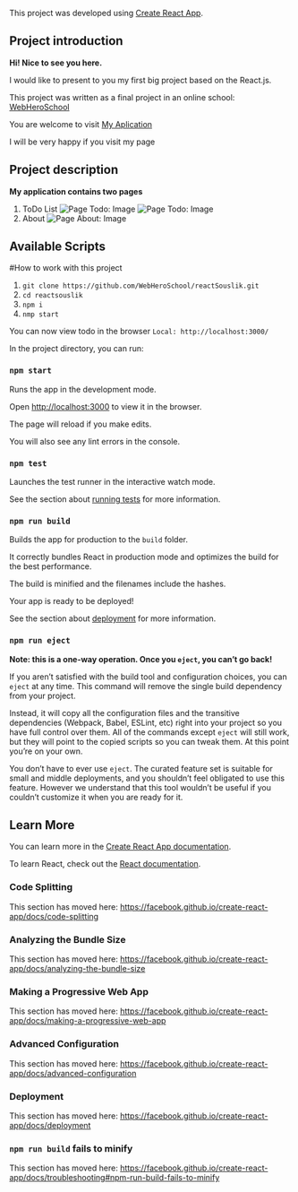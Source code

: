 
This project was developed using [Create React App](https://github.com/facebook/create-react-app).

## Project introduction

**Hi!   Nice to see you here.**
  
I would like to present to you my first big project based on the React.js.
  
This project was written as a final project in an online school: [WebHeroSchool](https://webheroschool.ru/)

You are welcome to visit [My Aplication](https://reactsouslik-razztmdrnu.now.sh/)
    
I will be very happy if you visit my page
## Project description

 **My application contains two pages**
 
 1. ToDo List
 ![Page Todo: Image](https://monosnap.com/file/UC5kblFfGYqRDpFTdJKTPeTjqsYJst)
 ![Page Todo: Image](https://yadi.sk/i/oLjFk_CqIFoyDA)
 2. About 
 ![Page About: Image](https://yadi.sk/i/NLkH_9lgRHCODA)
 
## Available Scripts

  
#How to work with this project

1. `git clone https://github.com/WebHeroSchool/reactSouslik.git`
2. `cd reactsouslik`
3. `npm i`
4. `nmp start`

You can now view todo in the browser
`Local: http://localhost:3000/`

In the project directory, you can run:

  

### `npm start`
  

Runs the app in the development mode.<br>

Open [http://localhost:3000](http://localhost:3000) to view it in the browser.

  

The page will reload if you make edits.<br>

You will also see any lint errors in the console.

  

### `npm test`

  

Launches the test runner in the interactive watch mode.<br>

See the section about [running tests](https://facebook.github.io/create-react-app/docs/running-tests) for more information.

  

### `npm run build`

  

Builds the app for production to the `build` folder.<br>

It correctly bundles React in production mode and optimizes the build for the best performance.

  

The build is minified and the filenames include the hashes.<br>

Your app is ready to be deployed!

  

See the section about [deployment](https://facebook.github.io/create-react-app/docs/deployment) for more information.

  

### `npm run eject`

  

**Note: this is a one-way operation. Once you `eject`, you can’t go back!**

  

If you aren’t satisfied with the build tool and configuration choices, you can `eject` at any time. This command will remove the single build dependency from your project.

  

Instead, it will copy all the configuration files and the transitive dependencies (Webpack, Babel, ESLint, etc) right into your project so you have full control over them. All of the commands except `eject` will still work, but they will point to the copied scripts so you can tweak them. At this point you’re on your own.

  

You don’t have to ever use `eject`. The curated feature set is suitable for small and middle deployments, and you shouldn’t feel obligated to use this feature. However we understand that this tool wouldn’t be useful if you couldn’t customize it when you are ready for it.

  

## Learn More

  

You can learn more in the [Create React App documentation](https://facebook.github.io/create-react-app/docs/getting-started).

  

To learn React, check out the [React documentation](https://reactjs.org/).

  

### Code Splitting

  

This section has moved here: https://facebook.github.io/create-react-app/docs/code-splitting

  

### Analyzing the Bundle Size

  

This section has moved here: https://facebook.github.io/create-react-app/docs/analyzing-the-bundle-size

  

### Making a Progressive Web App

  

This section has moved here: https://facebook.github.io/create-react-app/docs/making-a-progressive-web-app

  

### Advanced Configuration

  

This section has moved here: https://facebook.github.io/create-react-app/docs/advanced-configuration

  

### Deployment

  

This section has moved here: https://facebook.github.io/create-react-app/docs/deployment

  

### `npm run build` fails to minify

  

This section has moved here: https://facebook.github.io/create-react-app/docs/troubleshooting#npm-run-build-fails-to-minify
